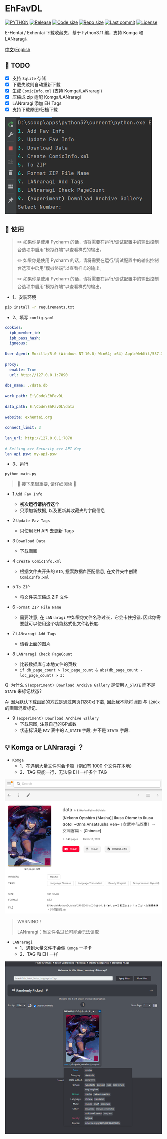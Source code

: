 # EhFavDL

[![PYTHON](https://img.shields.io/badge/Python-3.9-orange.svg)](https://www.python.org/)
[![Release](https://img.shields.io/github/v/release/eezd/EhFavDL)](https://github.com/eezd/EhFavDL/releases)
[![Code size](https://img.shields.io/github/languages/code-size/eezd/EhFavDL?color=blueviolet)](https://github.com/eezd/EhFavDL)
[![Repo size](https://img.shields.io/github/repo-size/eezd/EhFavDL?color=eb56fd)](https://github.com/eezd/EhFavDL)
[![Last commit](https://img.shields.io/github/last-commit/eezd/EhFavDL/main)](https://github.com/eezd/EhFavDL/commits/main)
[![License](https://img.shields.io/badge/license-MIT-yellowgreen.svg)](LICENSE)

E-Hentai / Exhentai 下载收藏夹，基于 Python3.11 编，支持 Komga 和 LANraragi。

[中文](README.md)/[English](README-EN.md)

## 📌 TODO

- [x] 支持 `Sqlite` 存储
- [x] 下载失败则自动重新下载
- [x] 生成 `ComicInfo.xml` (支持 Komga/LANraragi)
- [x] 压缩成 zip 适配 Komga/LANraragi
- [x] LANraragi 添加 EH Tags
- [x] 支持下载原图/归档下载

![img-main](img-main.png)

## 🔨 使用

> ✏️ 如果你是使用 Pycharm 的话，请将需要在运行/调试配置中的输出控制台选项中启用“模拟终端”以查看样式的输出。
>
> ✏️ 如果你是使用 Pycharm 的话，请将需要在运行/调试配置中的输出控制台选项中启用“模拟终端”以查看样式的输出。
>
> ✏️ 如果你是使用 Pycharm 的话，请将需要在运行/调试配置中的输出控制台选项中启用“模拟终端”以查看样式的输出。

- 1、安装环境

```bash
pip install -r requirements.txt
```

- 2、填写 `config.yaml`

```yaml
cookies:
  ipb_member_id:
  ipb_pass_hash:
  igneous:

User-Agent: Mozilla/5.0 (Windows NT 10.0; Win64; x64) AppleWebKit/537.36 (KHTML, like Gecko) Chrome/112.0.0.0 Safari/537.36

proxy:
  enable: True
  url: http://127.0.0.1:7890

dbs_name: ./data.db

work_path: E:\Code\EhFavDL

data_path: E:\Code\EhFavDL\data

website: exhentai.org

connect_limit: 3

lan_url: http://127.0.0.1:7070

# Setting >>> Security >>> API Key
lan_api_psw: my-api-psw
```

- 3、运行

```shell
python main.py
```

> 🔧 接下来很重要, 请仔细阅读 🔧

- 1 `Add Fav Info`
    - **初次运行请执行这个**
    - 只添加新数据, 以及更新其收藏夹的字段信息

- 2 `Update Fav Tags`
    - 只使用 EH API 去更新 Tags

- 3 `Download Data`
    - 下载画廊
- 4 `Create ComicInfo.xml`
    - 根据文件夹开头的 `GID`, 搜索数据库匹配信息, 在文件夹中创建 `ComicInfo.xml`
- 5 `To ZIP`
    - 将文件夹压缩成 ZIP 文件
- 6 `Format ZIP File Name`
    - 需要注意, 在 `LANraragi` 中如果你文件名称过长，它会卡住报错. 因此你需要就可以使用这个功能格式化文件名长度.
- 7 `LANraragi Add Tags`
    - 请看上面的图片
- 8 `LANraragi Check PageCount`
    - 比较数据库与本地文件的页数
    - `if db_page_count > loc_page_count & abs(db_page_count - loc_page_count) > 3:`

Q: 为什么 `9(experiment) Download Archive Gallery` 是使用 `A_STATE` 而不是 `STATE` 来标记状态?

A: 因为默认下载画廊的方式是通过网页(1280x)下载, 因此我不能将 `原图` 与 `1280x` 的画廊混着标记.

- 9 `(experiment) Download Archive Gallery`
    - 下载原图, 注意自己的GP点数
    - 状态标识是 `FAV` 表中的 `A_STATE` 字段, 并不是 `STATE` 字段.

## 💡 Komga or LANraragi ？

- `Komga`
    - 1、在遇到大量文件时会卡顿（例如有 1000 个文件在本地）
    - 2、TAG 只能一行，无法像 EH 一样多个 TAG

![img-Komga](img-Komga.png)

> WARNING!!
>
> LANraragi：当文件名过长可能会无法读取

- `LANraragi`
    - 1、遇到大量文件不会像 `Komga` 一样卡
    - 2、TAG 和 EH 一样

![img-LANraragi](img-LANraragi.png)

